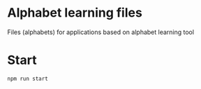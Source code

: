 # Alphabet learning files
Files (alphabets) for applications based on alphabet learning tool

# Start
```bash
npm run start
```
